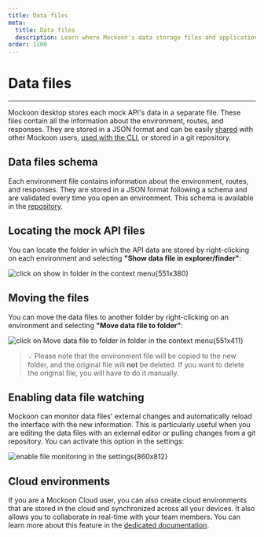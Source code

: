 ```yaml
---
title: Data files
meta:
  title: Data files
  description: Learn where Mockoon's data storage files and application settings are located and how to move them to other folders
order: 1100
---
```


# Data files

---

Mockoon desktop stores each mock API's data in a separate file. These files contain all the information about the environment, routes, and responses. They are stored in a JSON format and can be easily [shared](docs:mockoon-data-files/sharing-mock-api-files) with other Mockoon users, [used with the CLI](https://github.com/mockoon/mockoon/blob/main/packages/cli/README.md#use-your-mockoon-environment-file), or stored in a git repository.

## Data files schema

Each environment file contains information about the environment, routes, and responses. They are stored in a JSON format following a schema and are validated every time you open an environment. This schema is available in the [repository](https://github.com/mockoon/mockoon/blob/main/packages/commons/src/constants/environment-schema.constants.ts).

## Locating the mock API files

You can locate the folder in which the API data are stored by right-clicking on each environment and selecting **"Show data file in explorer/finder"**:

![click on show in folder in the context menu{551x380}](docs-img:environment-show-in-folder.png)

## Moving the files

You can move the data files to another folder by right-clicking on an environment and selecting **"Move data file to folder"**:

![click on Move data file to folder in folder in the context menu{551x411}](docs-img:environment-move-to-folder.png)

> 💡 Please note that the environment file will be copied to the new folder, and the original file will **not** be deleted. If you want to delete the original file, you will have to do it manually.

## Enabling data file watching

Mockoon can monitor data files' external changes and automatically reload the interface with the new information. This is particularly useful when you are editing the data files with an external editor or pulling changes from a git repository. You can activate this option in the settings:

![enable file monitoring in the settings{860x812}](docs-img:enable-file-watching.png)

## Cloud environments

If you are a Mockoon Cloud user, you can also create cloud environments that are stored in the cloud and synchronized across all your devices. It also allows you to collaborate in real-time with your team members.
You can learn more about this feature in the [dedicated documentation](/docs/latest/mockoon-cloud/data-synchronization-team-collaboration/).
